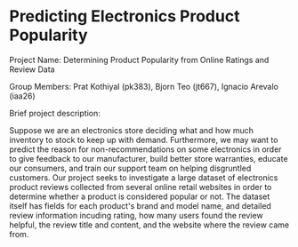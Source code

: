 # Predicting Electronics Product Popularity

Project Name: Determining Product Popularity from Online Ratings and Review Data

Group Members: Prat Kothiyal (pk383), Bjorn Teo (jt667), Ignacio Arevalo (iaa26)

Brief project description:

Suppose we are an electronics store deciding what and how much inventory to stock to keep up with demand. Furthermore, we may want to predict the reason for non-recommendations on some electronics in order to give feedback to our manufacturer, build better store warranties, educate our consumers, and train our support team on helping disgruntled customers. Our project seeks to investigate a large dataset of electronics product reviews collected from several online retail websites in order to determine whether a product is considered popular or not. The dataset itself has fields for each product's brand and model name, and detailed review information incuding rating, how many users found the review helpful, the review title and content, and the website where the review came from.
